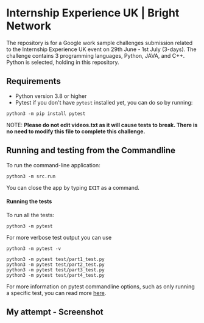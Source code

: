 # Internship Experience UK | Bright Network
The repository is for a Google work sample challenges submission related to the Internship Experience UK event on 29th June - 1st July (3-days). The challenge contains 3 programming languages, Python, JAVA, and C++. Python is selected, holding in this repository.

## Requirements
* Python version 3.8 or higher
* Pytest
if you don't have `pytest` installed yet, you can do so by running:
```shell script
python3 -m pip install pytest
```
NOTE: **Please do not edit videos.txt as it will cause tests to break. There is no need to modify this file to complete this challenge.**

## Running and testing from the Commandline
To run the command-line application:
```shell script
python3 -m src.run
```

You can close the app by typing `EXIT` as a command.

#### Running the tests
To run all the tests:
```shell script
python3 -m pytest
```
For more verbose test output you can use
```shell script
python3 -m pytest -v
```

```shell script
python3 -m pytest test/part1_test.py
python3 -m pytest test/part2_test.py
python3 -m pytest test/part3_test.py
python3 -m pytest test/part4_test.py
```

For more information on pytest commandline options, such as only running a specific test,
you can read more [here](https://docs.pytest.org/en/6.2.x/usage.html#).

## My attempt - Screenshot


